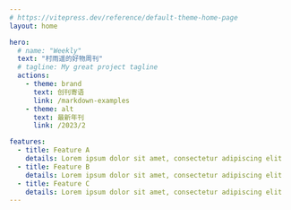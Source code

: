 ```yaml
---
# https://vitepress.dev/reference/default-theme-home-page
layout: home

hero:
  # name: "Weekly"
  text: "村雨遥的好物周刊"
  # tagline: My great project tagline
  actions:
    - theme: brand
      text: 创刊寄语
      link: /markdown-examples
    - theme: alt
      text: 最新年刊
      link: /2023/2

features:
  - title: Feature A
    details: Lorem ipsum dolor sit amet, consectetur adipiscing elit
  - title: Feature B
    details: Lorem ipsum dolor sit amet, consectetur adipiscing elit
  - title: Feature C
    details: Lorem ipsum dolor sit amet, consectetur adipiscing elit
---
```


